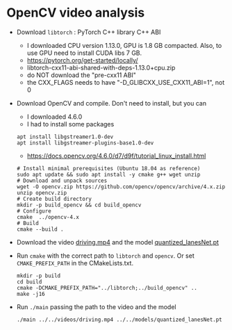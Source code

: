 # OpenCV video analysis


- Download `libtorch` : PyTorch C++ library C++ ABI  
    - I downloaded CPU version 1.13.0, GPU is 1.8 GB compacted. Also, to use GPU need to install CUDA libs 7 GB.  
    - https://pytorch.org/get-started/locally/  
    - libtorch-cxx11-abi-shared-with-deps-1.13.0+cpu.zip  
    - do NOT download the "pre-cxx11 ABI"  
    - the CXX_FLAGS needs to have "-D_GLIBCXX_USE_CXX11_ABI=1", not 0  
- Download OpenCV and compile. Don't need to install, but you can  
    - I downloaded 4.6.0  
    - I had to install some packages  

    ```shell
    apt install libgstreamer1.0-dev
    apt install libgstreamer-plugins-base1.0-dev
    ```
    - https://docs.opencv.org/4.6.0/d7/d9f/tutorial_linux_install.html  
    ```shell
    # Install minimal prerequisites (Ubuntu 18.04 as reference)
    sudo apt update && sudo apt install -y cmake g++ wget unzip
    # Download and unpack sources
    wget -O opencv.zip https://github.com/opencv/opencv/archive/4.x.zip
    unzip opencv.zip
    # Create build directory
    mkdir -p build_opencv && cd build_opencv
    # Configure
    cmake  ../opencv-4.x
    # Build
    cmake --build .
    ```
- Download the video [driving.mp4](../videos/driving.mp4) and the model [quantized_lanesNet.pt](../models/quantized_lanesNet.pt)  
- Run `cmake` with the correct path to `libtorch` and `opencv`. Or set `CMAKE_PREFIX_PATH` in the CMakeLists.txt.

    ```shell
    mkdir -p build
    cd build
    cmake -DCMAKE_PREFIX_PATH="../libtorch;../build_opencv" ..
    make -j16
    ```
- Run `./main` passing the path to the video and the model  

    ```shell
    ./main ../../videos/driving.mp4 ../../models/quantized_lanesNet.pt
    ```